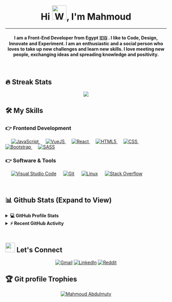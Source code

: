 <h1 align="center">Hi <img src="https://raw.githubusercontent.com/nixin72/nixin72/master/wave.gif" 
         alt="Waving hand animated gif"
         height="45"
         width="45" />, I'm Mahmoud </h1>

<hr/>
<h4 align="center">I am a Front-End Developer from Egypt 🇪🇬 . I like to Code, Design, Innovate and Experiment. I am an enthusiastic and a social person who loves to take up new challenges and learn new skills. I love meeting new people, exchanging ideas and spreading knowledge and positivity.</h4>
<br>


## 🔥 Streak Stats

<p align="center"> 
	<img src="http://github-readme-streak-stats.herokuapp.com?user=mahmoudabdulmuty&theme=algolia&hide_border=true" />
</p>

## 🛠️ My Skills

### 👉 Frontend Development
<p align="left">
&emsp;
  <a href="https://developer.mozilla.org/en-US/docs/Web/JavaScript" target="_blank"> 
     <img alt="JavaScript" src="https://img.shields.io/badge/JavaScript%20-%23F7DF1E.svg?logo=javascript&logoColor=black">
   </a>
  &emsp;
  <a href="https://vuejs.org/" target="_blank"> 
    <img alt="VueJS" src="https://img.shields.io/badge/-Vue-4fc08d?style=flat&logo=vuedotjs&logoColor=fff" />
  </a>
  &emsp;
  <a href="https://reactjs.org/" target="_blank"> 
    <img alt="React" src="https://img.shields.io/badge/react-%2320232a.svg?logo=react&logoColor=%2361DAFB"/>
  </a>
  &emsp; 
  <a href="https://www.w3.org/html/" target="_blank"> 
   <img alt="HTML5" src="https://img.shields.io/badge/html5-%23E34F26.svg?logo=html5&logoColor=white">
  </a>   
  &emsp;
  <a href="https://www.w3.org/Style/CSS/" target="_blank">
    <img alt="CSS" src="https://img.shields.io/badge/CSS%20-%231572B6.svg?logo=css3&logoColor=white">
  </a> 
   &emsp;
  <a href="https://getbootstrap.com" target="_blank"> 
    <img alt="Bootstrap" src="https://img.shields.io/badge/Bootstrap-%23563D7C.svg?logo=bootstrap&logoColor=white"/>
  </a>
   &emsp;
  <a href="https://sass-lang.com/" target="_blank"> 
    <img alt="SASS" src="https://img.shields.io/badge/SASS-hotpink.svg?logo=SASS&logoColor=white"/>
  </a>
</p>

  


 ### 👉 Software & Tools
 
<p>
  &emsp;
    <a href="#"><img alt="Visual Studio Code" src="https://img.shields.io/badge/Visual%20Studio%20Code-0078d7.svg?logo=visual-studio-code&logoColor=white"></a>
  &emsp;
    <a href="#"><img alt="Git" src="https://img.shields.io/badge/Git%20-%23F05033.svg?logo=git&logoColor=white"></a>
  &emsp;
    <a href="#"><img alt="Linux" src="https://img.shields.io/badge/Linux-FCC624?style=flat&logo=linux&logoColor=black"></a>
  &emsp;
    <a href="#"><img alt="Stack Overflow" src="https://img.shields.io/badge/-Stack%20Overflow-FE7A16?logo=stack-overflow&logoColor=white"></a>
  &emsp;
</p>

<br/>

## 📊 Github Stats (Expand to View) 


<details> 
  <summary><b>💻 GitHub Profile Stats</b></summary>
  <br/>
  <p align="center">
    <a href="https://github.com/anuraghazra/github-readme-stats"><img alt="Mahmoud's Github Stats" src="https://github-readme-stats.vercel.app/api?username=mahmoudabdulmuty&show_icons=true&count_private=true&theme=algolia" height="192px"/></a>
<br/>
  &nbsp;
	  <img src="https://github-readme-stats.vercel.app/api/top-langs?username=mahmoudabdulmuty&show_icons=true&locale=en&layout=compact&theme=algolia" alt="mahmoudabdulmuty" height="192px"/>
  <br/>
  <b>Note:</b> Top languages is only a metric of the languages my public code consists of and doesn't reflect experience or skill level.
  </p>
</details>


<details>
  <summary><b>⚡ Recent GitHub Activity</b></summary>
  <br/>
   <a href="https://github.com/mahmoudabdulmuty"><img alt="Mahmoud's Activity Graph" src="https://activity-graph.herokuapp.com/graph?username=mahmoudabdulmuty&custom_title=Mahmoud%20Abdulmuty%20Contribution%20Graph&theme=react-dark" /></a>
  <br/>

</details>

<br/>

## <img src="https://media.giphy.com/media/iY8CRBdQXODJSCERIr/giphy.gif" width="30px"> Let's Connect
<p align="center">
	<a href="mailto:mahmoudabdulmuty@gmail.com"><img src="https://img.icons8.com/bubbles/50/000000/gmail.png" alt="Gmail"/></a>
	<a href="https://www.linkedin.com/in/mahmoudabdulmuty/"><img src="https://img.icons8.com/bubbles/50/000000/linkedin.png" alt="LinkedIn"/></a>
	<a href="https://www.reddit.com/user/MahmoudAbdulMuty"><img src="https://img.icons8.com/bubbles/50/000000/reddit.png" alt="Reddit"/></a>
	
</p>

## :trophy: Git profile Trophies

<p align="center"> 
	<a href="https://github.com/ryo-ma/github-profile-trophy"><img src="https://github-profile-trophy.vercel.app/?username=mahmoudabdulmuty&layout=compact&theme=algolia" alt="Mahmoud Abdulmuty" />
	</a> 
</p>
